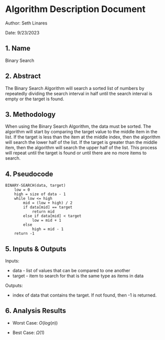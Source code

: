 # Algorithm Description Document

Author: Seth Linares

Date: 9/23/2023

## 1. Name
Binary Search

## 2. Abstract
The Binary Search Algorithm will search a sorted list of numbers by repeatedly dividing the search interval in half until the search interval is empty or the target is found.

## 3. Methodology
When using the Binary Search Algorithm, the data must be sorted. The algorithm will start by comparing the target value to the middle item in the list.  If the target is less than the item at the middle index, then the algorithm will search the lower half of the list. If the target is greater than the middle item, then the algorithm will search the upper half of the list. This process will repeat until the target is found or until there are no more items to search.

## 4. Pseudocode

```
BINARY-SEARCH(data, target)
    low = 0
    high = size of data - 1
    while low <= high
        mid = (low + high) / 2
        if data[mid] == target
            return mid
        else if data[mid] < target
            low = mid + 1
        else
            high = mid - 1
    return -1

```

## 5. Inputs & Outputs

Inputs: 
* data - list of values that can be compared to one another
* target - item to search for that is the same type as items in data

Outputs:
* index of data that contains the target.  If not found, then -1 is returned.

## 6. Analysis Results

* Worst Case: $O(log(n))$

* Best Case: $\Omega(1)$


